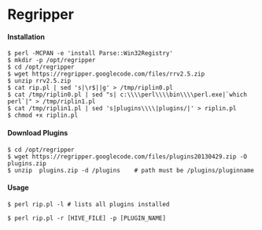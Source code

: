 Regripper
=========

#### Installation

	$ perl -MCPAN -e 'install Parse::Win32Registry'
	$ mkdir -p /opt/regripper
	$ cd /opt/regripper
	$ wget https://regripper.googlecode.com/files/rrv2.5.zip
	$ unzip rrv2.5.zip
	$ cat rip.pl | sed 's|\r$||g' > /tmp/riplin0.pl
	$ cat /tmp/riplin0.pl | sed "s| c:\\\\perl\\\\bin\\\\perl.exe|`which perl`|" > /tmp/riplin1.pl
	$ cat /tmp/riplin1.pl | sed 's|plugins\\\\|plugins/|' > riplin.pl
    $ chmod +x riplin.pl

#### Download Plugins
	
	$ cd /opt/regripper
	$ wget https://regripper.googlecode.com/files/plugins20130429.zip -O plugins.zip
	$ unzip  plugins.zip -d /plugins	# path must be /plugins/pluginname

#### Usage

	$ perl rip.pl -l # lists all plugins installed
	
	$ perl rip.pl -r [HIVE_FILE] -p [PLUGIN_NAME]





